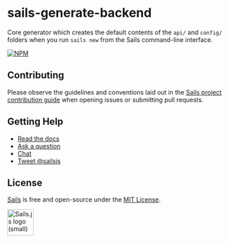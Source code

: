 # sails-generate-backend

Core generator which creates the default contents of the `api/` and `config/` folders when you run `sails new` from the Sails command-line interface.

[![NPM](https://nodei.co/npm/sails-generate-backend.png?downloads=true&stars=true)](https://nodei.co/npm/sails-generate-backend/)

## Contributing

Please observe the guidelines and conventions laid out in the [Sails project contribution guide](https://github.com/balderdashy/sails/blob/master/CONTRIBUTING.md) when opening issues or submitting pull requests.


## Getting Help

- [Read the docs](http://sailsjs.org/documentation/concepts/extending-sails/generators)
- [Ask a question](http://stackoverflow.com/questions/tagged/sailsjs?sort=newest&days=30)
- [Chat](http://gitter.im/balderdashy/sails)
- [Tweet @sailsjs](https://twitter.com/sailsjs)


## License

[Sails](http://sailsjs.org) is free and open-source under the [MIT License](http://sails.mit-license.org/).

<a href="http://sailsjs.org" target="_blank" title="Node.js framework for building realtime APIs."><img src="https://github-camo.global.ssl.fastly.net/9e49073459ed4e0e2687b80eaf515d87b0da4a6b/687474703a2f2f62616c64657264617368792e6769746875622e696f2f7361696c732f696d616765732f6c6f676f2e706e67" width=60 alt="Sails.js logo (small)"/></a>

